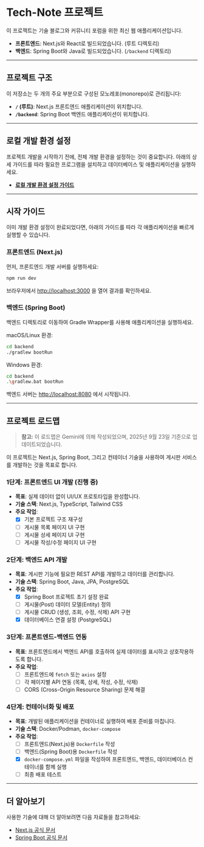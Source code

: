 # Tech-Note 프로젝트

이 프로젝트는 기술 블로그와 커뮤니티 포럼을 위한 최신 웹 애플리케이션입니다.

- **프론트엔드**: Next.js와 React로 빌드되었습니다. (루트 디렉토리)
- **백엔드**: Spring Boot와 Java로 빌드되었습니다. (`/backend` 디렉토리)

---

## 프로젝트 구조

이 저장소는 두 개의 주요 부분으로 구성된 모노레포(monorepo)로 관리됩니다:

- **`/` (루트)**: Next.js 프론트엔드 애플리케이션이 위치합니다.
- **`/backend`**: Spring Boot 백엔드 애플리케이션이 위치합니다.

---

## 로컬 개발 환경 설정

프로젝트 개발을 시작하기 전에, 전체 개발 환경을 설정하는 것이 중요합니다. 아래의 상세 가이드를 따라 필요한 프로그램을 설치하고 데이터베이스 및 애플리케이션을 실행하세요.

- **[로컬 개발 환경 설정 가이드](./docs/LOCAL_DEVELOPMENT.md)**

---

## 시작 가이드

이미 개발 환경 설정이 완료되었다면, 아래의 가이드를 따라 각 애플리케이션을 빠르게 실행할 수 있습니다.
### 프론트엔드 (Next.js)

먼저, 프론트엔드 개발 서버를 실행하세요:

```bash
npm run dev
```

브라우저에서 [http://localhost:3000](http://localhost:3000) 을 열어 결과를 확인하세요.

### 백엔드 (Spring Boot)

백엔드 디렉토리로 이동하여 Gradle Wrapper를 사용해 애플리케이션을 실행하세요.

macOS/Linux 환경:
```bash
cd backend
./gradlew bootRun
```

Windows 환경:
```bash
cd backend
.\gradlew.bat bootRun
```

백엔드 서버는 [http://localhost:8080](http://localhost:8080) 에서 시작됩니다.

---

## 프로젝트 로드맵

> **참고:** 이 로드맵은 Gemini에 의해 작성되었으며, 2025년 9월 23일 기준으로 업데이트되었습니다.

이 프로젝트는 Next.js, Spring Boot, 그리고 컨테이너 기술을 사용하여 게시판 서비스를 개발하는 것을 목표로 합니다.

### 1단계: 프론트엔드 UI 개발 (진행 중)

- **목표**: 실제 데이터 없이 UI/UX 프로토타입을 완성합니다.
- **기술 스택**: Next.js, TypeScript, Tailwind CSS
- **주요 작업**:
    - [x] 기본 프로젝트 구조 재구성
    - [ ] 게시물 목록 페이지 UI 구현
    - [ ] 게시물 상세 페이지 UI 구현
    - [ ] 게시물 작성/수정 페이지 UI 구현

### 2단계: 백엔드 API 개발

- **목표**: 게시판 기능에 필요한 REST API를 개발하고 데이터를 관리합니다.
- **기술 스택**: Spring Boot, Java, JPA, PostgreSQL
- **주요 작업**:
    - [x] Spring Boot 프로젝트 초기 설정 완료
    - [ ] 게시물(Post) 데이터 모델(Entity) 정의
    - [ ] 게시물 CRUD (생성, 조회, 수정, 삭제) API 구현
    - [x] 데이터베이스 연결 설정 (PostgreSQL)

### 3단계: 프론트엔드-백엔드 연동

- **목표**: 프론트엔드에서 백엔드 API를 호출하여 실제 데이터를 표시하고 상호작용하도록 합니다.
- **주요 작업**:
    - [ ] 프론트엔드에 `fetch` 또는 `axios` 설정
    - [ ] 각 페이지별 API 연동 (목록, 상세, 작성, 수정, 삭제)
    - [ ] CORS (Cross-Origin Resource Sharing) 문제 해결

### 4단계: 컨테이너화 및 배포

- **목표**: 개발된 애플리케이션을 컨테이너로 실행하여 배포 준비를 마칩니다.
- **기술 스택**: Docker/Podman, `docker-compose`
- **주요 작업**:
    - [ ] 프론트엔드(Next.js)용 `Dockerfile` 작성
    - [ ] 백엔드(Spring Boot)용 `Dockerfile` 작성
    - [x] `docker-compose.yml` 파일을 작성하여 프론트엔드, 백엔드, 데이터베이스 컨테이너를 함께 실행
    - [ ] 최종 배포 테스트

---

## 더 알아보기

사용한 기술에 대해 더 알아보려면 다음 자료들을 참고하세요:

- [Next.js 공식 문서](https://nextjs.org/docs)
- [Spring Boot 공식 문서](https://spring.io/projects/spring-boot)

